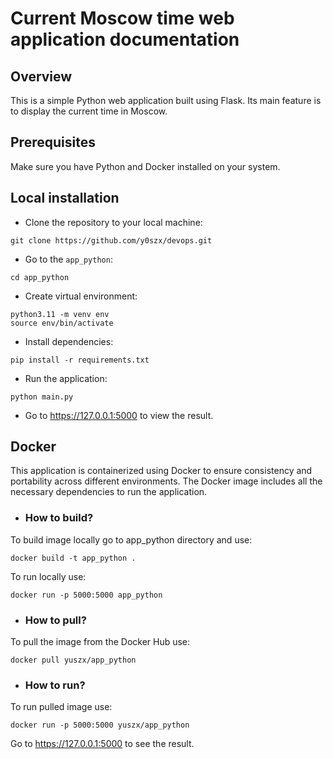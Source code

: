 # Current Moscow time web application documentation

## Overview

This is a simple Python web application built using Flask. Its main feature is to display the current time in Moscow.

## Prerequisites

Make sure you have Python and Docker installed on your system.

## Local installation

* Clone the repository to your local machine:

```
git clone https://github.com/y0szx/devops.git
```

* Go to the `app_python`:

```
cd app_python
```

* Create virtual environment:

```
python3.11 -m venv env
source env/bin/activate
```

* Install dependencies:

```
pip install -r requirements.txt
```

* Run the application:

```
python main.py 
```

* Go to https://127.0.0.1:5000 to view the result.

## Docker

This application is containerized using Docker to ensure consistency and portability across different environments. The
Docker image includes all the necessary dependencies to run the application.

* ### How to build?

To build image locally go to app_python directory and use:

```
docker build -t app_python .
```

To run locally use:

```
docker run -p 5000:5000 app_python
```

* ### How to pull?

To pull the image from the Docker Hub use:

```
docker pull yuszx/app_python
```

* ### How to run?

To run pulled image use:

```
docker run -p 5000:5000 yuszx/app_python
```

Go to https://127.0.0.1:5000 to see the result.